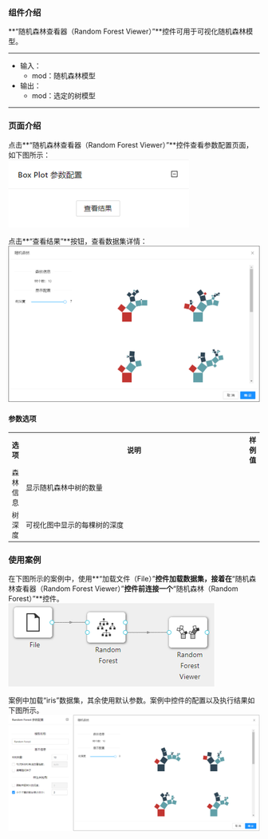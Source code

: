 ### 组件介绍
**“随机森林查看器（Random Forest Viewer）”**控件可用于可视化随机森林模型。
<hr/>

- 输入：
  - mod：随机森林模型
- 输出：
  - mod：选定的树模型

<hr/>


### 页面介绍
点击**“随机森林查看器（Random Forest Viewer）”**控件查看参数配置页面，如下图所示：  
![param](/img/aistudio/visualize/random-forest-viewer/param.png)

点击**“查看结果”**按钮，查看数据集详情：  
![interaction](/img/aistudio/visualize/random-forest-viewer/interaction.png)

#### 参数选项
<table>
  <tr>
    <th>选项</th>
    <th width="650">说明</th>
    <th>样例值</th>
  </tr>
  <tr>
      <td>森林信息</td> 
      <td>
      显示随机森林中树的数量
      </td> 
      <td></td>
  </tr>
  <tr>
      <td>树深度</td> 
      <td>
      可视化图中显示的每棵树的深度
      </td> 
      <td></td>
  </tr>
</table>

### 使用案例
在下图所示的案例中，使用**“加载文件（File）”**控件加载数据集，接着在**“随机森林查看器（Random Forest Viewer）”**控件前连接一个**“随机森林（Random Forest）”**控件。  
![workflow](/img/aistudio/visualize/random-forest-viewer/workflow.png)

案例中加载“iris”数据集，其余使用默认参数。案例中控件的配置以及执行结果如下图所示。
[![](/img/aistudio/visualize/random-forest-viewer/workflow-result.png)](/img/aistudio/visualize/random-forest-viewer/workflow-result.png)